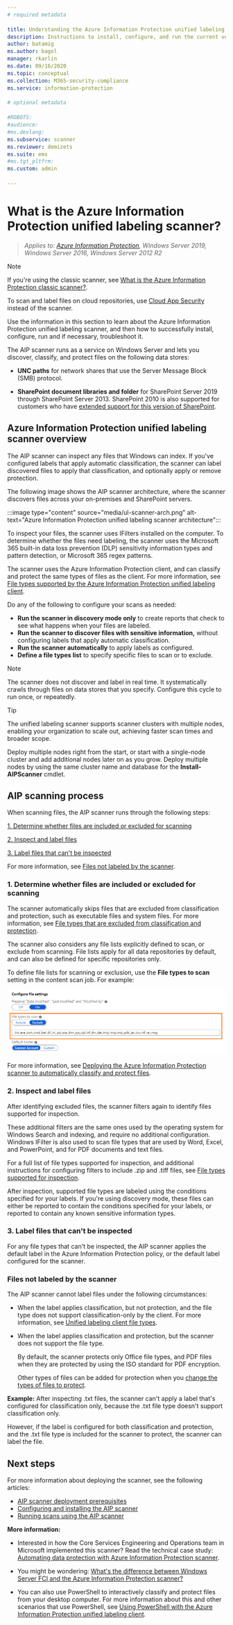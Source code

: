 ```yaml
---
# required metadata

title: Understanding the Azure Information Protection unified labeling scanner - AIP
description: Instructions to install, configure, and run the current version of the Azure Information Protection unified labeling scanner to discover, classify, and protect files on data stores.
author: batamig
ms.author: bagol
manager: rkarlin
ms.date: 09/16/2020
ms.topic: conceptual
ms.collection: M365-security-compliance
ms.service: information-protection

# optional metadata

#ROBOTS:
#audience:
#ms.devlang:
ms.subservice: scanner
ms.reviewer: demizets
ms.suite: ems
#ms.tgt_pltfrm:
ms.custom: admin

---
```


# What is the Azure Information Protection unified labeling scanner?

>*Applies to: [Azure Information Protection](https://azure.microsoft.com/pricing/details/information-protection), Windows Server 2019, Windows Server 2016, Windows Server 2012 R2*

>[!NOTE] 
> If you're using the classic scanner, see [What is the Azure Information Protection classic scanner?](deploy-aip-scanner-classic.md).
>
> To scan and label files on cloud repositories, use [Cloud App Security](https://docs.microsoft.com/cloud-app-security/) instead of the scanner.

Use the information in this section to learn about the Azure Information Protection unified labeling scanner, and then how to successfully install, configure, run and if necessary, troubleshoot it.

The AIP scanner runs as a service on Windows Server and lets you discover, classify, and protect files on the following data stores:

- **UNC paths** for network shares that use the Server Message Block (SMB) protocol.

- **SharePoint document libraries and folder** for SharePoint Server 2019 through SharePoint Server 2013. SharePoint 2010 is also supported for customers who have [extended support for this version of SharePoint](https://support.microsoft.com/lifecycle/search?alpha=SharePoint%20Server%202010).

## Azure Information Protection unified labeling scanner overview

The AIP scanner can inspect any files that Windows can index. If you've configured labels that apply automatic classification, the scanner can label discovered files to apply that classification, and optionally apply or remove protection.

The following image shows the AIP scanner architecture, where the scanner discovers files across your on-premises and SharePoint servers.

:::image type="content" source="media/ul-scanner-arch.png" alt-text="Azure Information Protection unified labeling scanner architecture":::

To inspect your files, the scanner uses IFilters installed on the computer. To determine whether the files need labeling, the scanner uses the Microsoft 365 built-in data loss prevention (DLP) sensitivity information types and pattern detection, or Microsoft 365 regex patterns.

The scanner uses the Azure Information Protection client, and can classify and protect the same types of files as the client. For more information, see [File types supported by the Azure Information Protection unified labeling client](./rms-client/clientv2-admin-guide-file-types.md).

Do any of the following to configure your scans as needed:

- **Run the scanner in discovery mode only** to create reports that check to see what happens when your files are labeled.
- **Run the scanner to discover files with sensitive information,** without configuring labels that apply automatic classification.
- **Run the scanner automatically** to apply labels as configured. 
- **Define a file types list** to specify specific files to scan or to exclude.

> [!NOTE]
> The scanner does not discover and label in real time. It systematically crawls through files on data stores that you specify. Configure this cycle to run once, or repeatedly.

> [!TIP]
> The unified labeling scanner supports scanner clusters with multiple nodes, enabling your organization to scale out, achieving faster scan times and broader scope. 
> 
> Deploy multiple nodes right from the start, or start with a single-node cluster and add additional nodes later on as you grow. Deploy multiple nodes by using the same cluster name and database for the **Install-AIPScanner** cmdlet.
> 

## AIP scanning process

When scanning files, the AIP scanner runs through the following steps:

[1. Determine whether files are included or excluded for scanning](#1-determine-whether-files-are-included-or-excluded-for-scanning)

[2. Inspect and label files](#2-inspect-and-label-files)

[3. Label files that can't be inspected](#3-label-files-that-cant-be-inspected) 

For more information, see [Files not labeled by the scanner](#files-not-labeled-by-the-scanner).

### 1. Determine whether files are included or excluded for scanning 

The scanner automatically skips files that are excluded from classification and protection, such as executable files and system files. For more information, see [File types that are excluded from classification and protection](./rms-client/clientv2-admin-guide-file-types.md#file-types-that-are-excluded-from-classification-and-protection).

The scanner also considers any file lists explicitly defined to scan, or exclude from scanning. File lists apply for all data repositories by default, and can also be defined for specific repositories only.

To define file lists for scanning or exclusion, use the **File types to scan** setting in the content scan job. For example:

![Configure file types to scan for the Azure Information Protection scanner](./media/scanner-file-types.png)

For more information, see [Deploying the Azure Information Protection scanner to automatically classify and protect files](deploy-aip-scanner-configure-install.md).

### 2. Inspect and label files

After identifying excluded files, the scanner filters again to identify files supported for inspection.

These additional filters are the same ones used by the operating system for Windows Search and indexing, and require no additional configuration. Windows IFilter is also used to scan file types that are used by Word, Excel, and PowerPoint, and for PDF documents and text files.

For a full list of file types supported for inspection, and additional instructions for configuring filters to include .zip and .tiff files, see [File types supported for inspection](./rms-client/clientv2-admin-guide-file-types.md#file-types-supported-for-inspection).

After inspection, supported file types are labeled using the conditions specified for your labels. If you're using discovery mode, these files can either be reported to contain the conditions specified for your labels, or reported to contain any known sensitive information types.

### 3. Label files that can't be inspected

For any file types that can't be inspected, the AIP scanner applies the default label in the Azure Information Protection policy, or the default label configured for the scanner.

### Files not labeled by the scanner
The AIP scanner cannot label files under the following circumstances:

- When the label applies classification, but not protection, and the file type does not support classification-only by the client. For more information, see [Unified labeling client file types](./rms-client/clientv2-admin-guide-file-types.md#file-types-supported-for-classification-only).

- When the label applies classification and protection, but the scanner does not support the file type.
  
    By default, the scanner protects only Office file types, and PDF files when they are protected by using the ISO standard for PDF encryption. 

    Other types of files can be added for protection when you [change the types of files to protect](deploy-aip-scanner-configure-install.md#change-which-file-types-to-protect).

**Example:** After inspecting .txt files, the scanner can't apply a label that's configured for classification only, because the .txt file type doesn't support classification only. 

However, if the label is configured for both classification and protection, and the .txt file type is included for the scanner to protect, the scanner can label the file.

## Next steps

For more information about deploying the scanner, see the following articles:

- [AIP scanner deployment prerequisites](deploy-aip-scanner-prereqs.md)
- [Configuring and installing the AIP scanner](deploy-aip-scanner-configure-install.md)
- [Running scans using the AIP scanner](deploy-aip-scanner-manage.md)

**More information:**

- Interested in how the Core Services Engineering and Operations team in Microsoft implemented this scanner?  Read the technical case study: [Automating data protection with Azure Information Protection scanner](https://www.microsoft.com/itshowcase/Article/Content/1070/Automating-data-protection-with-Azure-Information-Protection-scanner).

- You might be wondering: [What's the difference between Windows Server FCI and the Azure Information Protection scanner?](faqs.md#whats-the-difference-between-windows-server-fci-and-the-azure-information-protection-scanner)

- You can also use PowerShell to interactively classify and protect files from your desktop computer. For more information about this and other scenarios that use PowerShell, see [Using PowerShell with the Azure Information Protection unified labeling client](./rms-client/clientv2-admin-guide-powershell.md).

